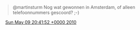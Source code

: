 > @martinsturm Nog wat gewonnen in Amsterdam, of alleen telefoonnummers gescoord? ;\-\)

<img src="../../media/tweet.ico" width="12" /> [Sun May 09 20:41:52 +0000 2010](https://twitter.com/DromerDenker/status/13686828380)